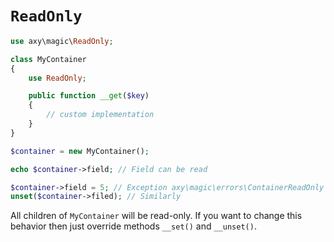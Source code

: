 # `ReadOnly`

```php
use axy\magic\ReadOnly;

class MyContainer
{
    use ReadOnly;

    public function __get($key) 
    {
        // custom implementation
    }
}

$container = new MyContainer();

echo $container->field; // Field can be read

$container->field = 5; // Exception axy\magic\errors\ContainerReadOnly
unset($container->filed); // Similarly
```

All children of `MyContainer` will be read-only.
If you want to change this behavior then just override methods `__set()` and `__unset()`.
